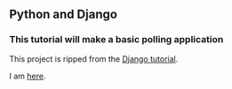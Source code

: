 ## Python and Django  
### This tutorial will make a basic polling application  

This project is ripped from the [Django tutorial](https://docs.djangoproject.com/en/1.9/intro/tutorial01/).

I am [here](https://docs.djangoproject.com/en/1.9/intro/tutorial01/). 
